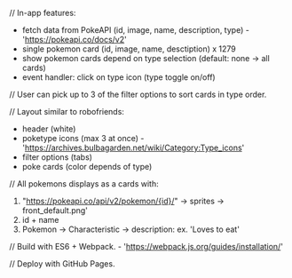 // In-app features:
+ fetch data from PokeAPI (id, image, name, description, type) - 'https://pokeapi.co/docs/v2'
+ single pokemon card (id, image, name, desctiption) x 1279
+ show pokemon cards depend on type selection (default: none -> all cards)
+ event handler: click on type icon (type toggle on/off)

// User can pick up to 3 of the filter options to sort cards in type order.

// Layout similar to robofriends:
- header (white)
- poketype icons (max 3 at once) - 'https://archives.bulbagarden.net/wiki/Category:Type_icons'
- filter options (tabs)
- poke cards (color depends of type)

// All pokemons displays as a cards with:
1. "https://pokeapi.co/api/v2/pokemon/{id}/" -> sprites -> front_default.png'
2. id + name
3. Pokemon -> Characteristic -> description: ex. 'Loves to eat'

// Build with ES6 + Webpack. - 'https://webpack.js.org/guides/installation/'

// Deploy with GitHub Pages.
